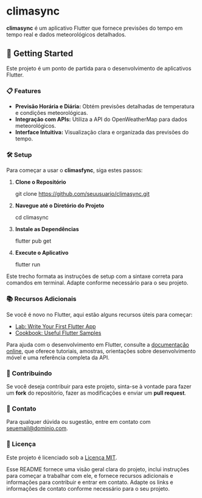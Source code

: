 # climasync

**climasync** é um aplicativo Flutter que fornece previsões do tempo em tempo real e dados meteorológicos detalhados. 

## 🚀 Getting Started

Este projeto é um ponto de partida para o desenvolvimento de aplicativos Flutter. 

### 📋 Features

- **Previsão Horária e Diária:** Obtém previsões detalhadas de temperatura e condições meteorológicas.
- **Integração com APIs:** Utiliza a API do OpenWeatherMap para dados meteorológicos.
- **Interface Intuitiva:** Visualização clara e organizada das previsões do tempo.

### 🛠️ Setup

Para começar a usar o **climasfync**, siga estes passos:

1. **Clone o Repositório**


   git clone https://github.com/seuusuario/climasync.git

2. **Navegue até o Diretório do Projeto**


   cd climasync

3. **Instale as Dependências**


   flutter pub get

4. **Execute o Aplicativo**


   flutter run
  

Este trecho formata as instruções de setup com a sintaxe correta para comandos em terminal. Adapte conforme necessário para o seu projeto.


### 📚 Recursos Adicionais

Se você é novo no Flutter, aqui estão alguns recursos úteis para começar:

- [Lab: Write Your First Flutter App](https://docs.flutter.dev/get-started/codelab)
- [Cookbook: Useful Flutter Samples](https://docs.flutter.dev/cookbook)

Para ajuda com o desenvolvimento em Flutter, consulte a [documentação online](https://docs.flutter.dev/), que oferece tutoriais, amostras, orientações sobre desenvolvimento móvel e uma referência completa da API.

### 🤝 Contribuindo

Se você deseja contribuir para este projeto, sinta-se à vontade para fazer um **fork** do repositório, fazer as modificações e enviar um **pull request**.

### 📧 Contato

Para qualquer dúvida ou sugestão, entre em contato com [seuemail@dominio.com](mailto:seuemail@dominio.com).

### 📜 Licença

Este projeto é licenciado sob a [Licença MIT](LICENSE).

Esse README fornece uma visão geral clara do projeto, inclui instruções para começar a trabalhar com ele, e fornece recursos adicionais e informações para contribuir e entrar em contato. Adapte os links e informações de contato conforme necessário para o seu projeto.
